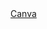 <a href="[https://www.canva.com/design/DAGQyuWch18/NrHreUIBT2f8OksJ9GRvng/edit?utm_content=DAGQyuWch18&utm_campaign=designshare&utm_medium=link2&utm_source=sharebutton](https://www.canva.com/design/DAGQyuWch18/NrHreUIBT2f8OksJ9GRvng/edit?utm_content=DAGQyuWch18&utm_campaign=designshare&utm_medium=link2&utm_source=sharebutton)">
  Canva
</a>
